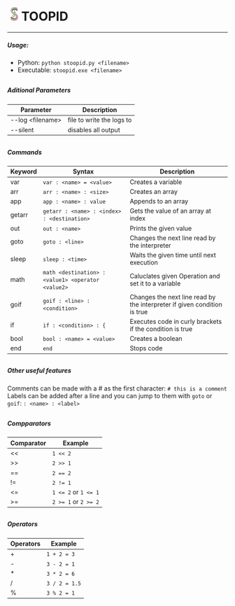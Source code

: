 # <img src="./images/stoopidlogomd.png" width="32" height="32">TOOPID
---
##### Usage:
- Python: `python stoopid.py <filename>`
- Executable: `stoopid.exe <filename>`
##
##### Aditional Parameters
| Parameter | Description |
| --------- | ----------- |
| --log \<filename\> | file to write the logs to |
| --silent | disables all output |
##
##### Commands
| Keyword | Syntax | Description |
| ------- | ------ | ----------- |
| var | `var : <name> = <value>` | Creates a variable |
| arr | `arr : <name> : <size>` | Creates an array |
| app | `app : <name> : value` | Appends to an array |
| getarr | `getarr : <name> : <index> : <destination>` | Gets the value of an array at index |
| out | `out : <name>` | Prints the given value |
| goto | `goto : <line>` | Changes the next line read by the interpreter |
| sleep | `sleep : <time>` | Waits the given time until next execution |
| math | `math <destination> : <value1> <operator <value2>` | Caluclates given Operation and set it to a variable |
| goif | `goif : <line> : <condition>` | Changes the next line read by the interpreter if given condition is true |
| if | `if : <condition> : {` | Executes code in curly brackets if the condition is true |
| bool | `bool : <name> = <value>` | Creates a boolean |
| end | `end` | Stops code |
##
##### Other useful features
Comments can be made with a # as the first character: `# this is a comment`
Labels can be added after a line and you can jump to them with `goto` or `goif`: `: <name> : <label>`
##
##### Compparators
| Comparator | Example |
| ---------- | ------- |
| << | `1 << 2` |
| >> | `2 >> 1` |
| == | `2 == 2` |
| != | `2 != 1` |
| <= | `1 <= 2` or `1 <= 1` |
| >= | `2 >= 1` or `2 >= 2` |

##
##### Operators
| Operators | Example |
| ---------- | ------- |
| + | `1 + 2 = 3` |
| - | `3 - 2 = 1` |
| * | `3 * 2 = 6` |
| / | `3 / 2 = 1.5` |
| % | `3 % 2 = 1` |